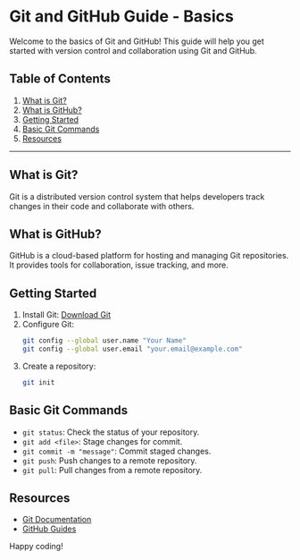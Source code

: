 # Git and GitHub Guide - Basics

Welcome to the basics of Git and GitHub! This guide will help you get started with version control and collaboration using Git and GitHub.

## Table of Contents
1. [What is Git?](#what-is-git)
2. [What is GitHub?](#what-is-github)
3. [Getting Started](#getting-started)
4. [Basic Git Commands](#basic-git-commands)
5. [Resources](#resources)

---

## What is Git?
Git is a distributed version control system that helps developers track changes in their code and collaborate with others.

## What is GitHub?
GitHub is a cloud-based platform for hosting and managing Git repositories. It provides tools for collaboration, issue tracking, and more.

## Getting Started
1. Install Git: [Download Git](https://git-scm.com/downloads)
2. Configure Git:
    ```bash
    git config --global user.name "Your Name"
    git config --global user.email "your.email@example.com"
    ```
3. Create a repository:
    ```bash
    git init
    ```

## Basic Git Commands
- `git status`: Check the status of your repository.
- `git add <file>`: Stage changes for commit.
- `git commit -m "message"`: Commit staged changes.
- `git push`: Push changes to a remote repository.
- `git pull`: Pull changes from a remote repository.

## Resources
- [Git Documentation](https://git-scm.com/doc)
- [GitHub Guides](https://guides.github.com/)

Happy coding!